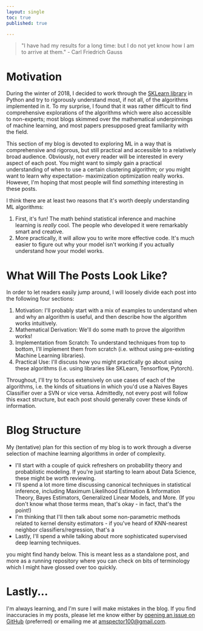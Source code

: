 ```yaml
---
layout: single
toc: true
published: true 

--- 
```

> "I have had my results for a long time: but I do not yet know how I am to
arrive at them."  - Carl Friedrich Gauss

# Motivation

During the winter of 2018, I decided to work through the [SKLearn
library](http://scikit-learn.org/) in Python and try to rigorously understand
most, if not all, of the algorithms implemented in it. To my surprise, I found
that it was rather difficult to find comprehensive explorations of the
algorithms which were also accessible to non-experts; most blogs skimmed over
the mathematical underpinnings of machine learning, and most papers presupposed
great familiarity with the field.

This section of my blog is devoted to exploring ML in a way that is
comprehensive and rigorous, but still practical and accessible to a relatively
broad audience. Obviously, not every reader will be interested in every aspect
of each post. You might want to simply gain a practical understanding of when to
use a certain clustering algorithm; or you might want to learn why expectation-
maximization optimization really works. However, I'm hoping that most people
will find *something* interesting in these posts.

I think there are at least two reasons that it's worth deeply understanding ML
algorithms:

1. First, it's fun! The math behind statistical inference and machine learning
is *really* cool. The people who developed it were remarkably smart and
creative.
2. More practically, it will allow you to write more effective code. It's much
easier to figure out why your model isn't working if you actually understand how
your model works.

# What Will The Posts Look Like?

 In order to let readers easily jump around, I will loosely divide each post
into the following four sections:

1. Motivation: I'll probably start with a mix of examples to understand when and
why an algorithm is useful, and then describe how the algorithm works
intuitively.
2. Mathematical Derivation: We'll do some math to prove the algorithm works!
3. Implementation from Scratch: To understand techniques from top to bottom,
I'll implement them from scratch (i.e. without using pre-existing Machine
Learning libraries).
4. Practical Use: I'll discuss how you might practically go about using these
algorithms (i.e. using libraries like SKLearn, Tensorflow, Pytorch).

Throughout, I'll try to focus extensively on use cases of each of the algorithms, i.e. the kinds of situations in which you'd use a Naives Bayes Classifier over a SVN or vice versa. Admittedly, not every post will follow this exact
structure, but each post should generally cover these kinds of information.

# Blog Structure

My (tentative) plan for this section of my blog is to work through a diverse
selection of machine learning algorithms in order of complexity.

- I'll start with a couple of quick refreshers on probability theory and
probablistic modeling. If you're just starting to learn about Data Science,
these might be worth reviewing.
- I'll spend a lot more time discussing canonical techniques in statistical
inference, including Maximum Likelihood Estimation & Information Theory, Bayes
Estimators, Generalized Linear Models, and More. (If you don't know what those
terms mean, that's okay - in fact, that's the point!)
- I'm thinking that I'll then talk about some non-parametric methods related to
kernel density estimators - if you've heard of KNN-nearest neighbor
classifiers/regression, that's a
- Lastly, I'll spend a while talking about more sophisticated supervised deep
learning techniques.

you might find handy below. This is meant less as a standalone post, and more as
a running repository where you can check on bits of terminology which I might
have glossed over too quickly.

# Lastly...

I'm always learning, and I'm sure I will make mistakes in the blog. If you find
inaccuracies in my posts, please let me know either by [opening an issue on
GitHub](https://github.com/amspector100/amspector100.github.io) (preferred) or
emailing me at amspector100@gmail.com.
 
